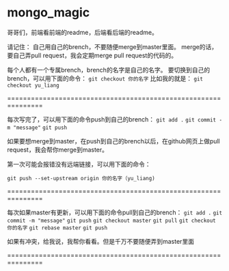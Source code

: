 # mongo_magic

哥哥们，前端看前端的readme，后端看后端的readme。


请记住：
自己用自己的brench，不要随便merge到master里面。
merge的话，要自己弄pull request，我会定期merge pull request的代码的。

每个人都有一个专属brench，brench的名字是自己的名字。
要切换到自己的brench，可以用下面的命令：
`git checkout 你的名字`
比如我的就是：
`git checkout yu_liang`


===============================================================

每次写完了，可以用下面的命令push到自己的brench：
`git add .`
`git commit -m "message"`
`git push`

如果要想merge到master，在push到自己的brench以后，在github网页上做pull request，我会帮你merge到master。

第一次可能会报错没有远端链接，可以用下面的命令：

`git push --set-upstream origin 你的名字（yu_liang)`

===============================================================

每次如果master有更新，可以用下面的命令pull到自己的brench：
`git add .`
`git commit -m "message"`
`git push`
`git checkout master`
`git pull`
`git checkout 你的名字`
`git rebase master`
`git push`

如果有冲突，给我说，我帮你看看。但是千万不要随便弄到master里面

===============================================================

